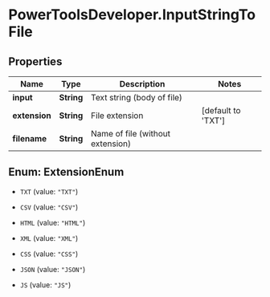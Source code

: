 # PowerToolsDeveloper.InputStringToFile

## Properties

Name | Type | Description | Notes
------------ | ------------- | ------------- | -------------
**input** | **String** | Text string (body of file) | 
**extension** | **String** | File extension | [default to &#39;TXT&#39;]
**filename** | **String** | Name of file (without extension) | 



## Enum: ExtensionEnum


* `TXT` (value: `"TXT"`)

* `CSV` (value: `"CSV"`)

* `HTML` (value: `"HTML"`)

* `XML` (value: `"XML"`)

* `CSS` (value: `"CSS"`)

* `JSON` (value: `"JSON"`)

* `JS` (value: `"JS"`)





